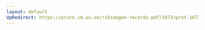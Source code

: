```yaml
---
layout: default
UpRedirect: https://pruto.im.uu.se/riksdagen-records-pdf/1873/prot-1873--ak--506/prot-1873--ak--506_005.pdf
---
```

